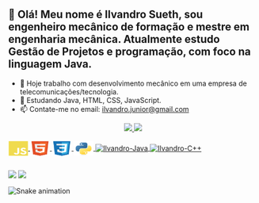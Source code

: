 ## 👋 Olá! Meu nome é Ilvandro Sueth, sou engenheiro mecânico de formação e mestre em engenharia mecânica. Atualmente estudo Gestão de Projetos e programação, com foco na linguagem Java. 

- 🔭 Hoje trabalho com desenvolvimento mecânico em uma empresa de telecomunicações/tecnologia.
- 🌱 Estudando Java, HTML, CSS, JavaScript.
- 📫 Contate-me no email: ilvandro.junior@gmail.com

<div align="center">
  <a href="https://github.com/ilvandrosueth">
  <img height="180em" src="https://github-readme-stats.vercel.app/api?username=ilvandrosueth&show_icons=true&theme=dark&include_all_commits=true&count_private=true"/>
  <img height="180em" src="https://github-readme-stats.vercel.app/api/top-langs/?username=ilvandrosueth&layout=compact&langs_count=7&theme=dark"/>
</div>
  
<div style="display: inline_block"><br>
  <img align="center" alt="Rafa-Js" height="30" width="40" src="https://raw.githubusercontent.com/devicons/devicon/master/icons/javascript/javascript-plain.svg">
  <img align="center" alt="Rafa-HTML" height="30" width="40" src="https://raw.githubusercontent.com/devicons/devicon/master/icons/html5/html5-original.svg">
  <img align="center" alt="Rafa-CSS" height="30" width="40" src="https://raw.githubusercontent.com/devicons/devicon/master/icons/css3/css3-original.svg">
  <img align="center" alt="Ilvandro-Python" height="30" width="40" src="https://raw.githubusercontent.com/devicons/devicon/master/icons/python/python-original.svg">
  <img align="center" alt="Ilvandro-Java" height="30" width="40" src="https://cdn.jsdelivr.net/gh/devicons/devicon/icons/java/java-original-wordmark.svg">
  <img align="center" alt="Ilvandro-C++" height="30" width="40" src="https://cdn.jsdelivr.net/gh/devicons/devicon/icons/cplusplus/cplusplus-original.svg">
  
</div>  
 
##  
  
<div> 
  <a href = "mailto:ilvandro.junior@gmail.com"><img src="https://img.shields.io/badge/-Gmail-%23333?style=for-the-badge&logo=gmail&logoColor=white" target="_blank"></a>
  <a href="https://www.linkedin.com/in/ilvandrosueth" target="_blank"><img src="https://img.shields.io/badge/-LinkedIn-%230077B5?style=for-the-badge&logo=linkedin&logoColor=white" target="_blank"></a> 
 
  ![Snake animation](https://github.com/ilvandrosueth/ilvandrosueth/blob/output/github-contribution-grid-snake.svg)
 
</div>
